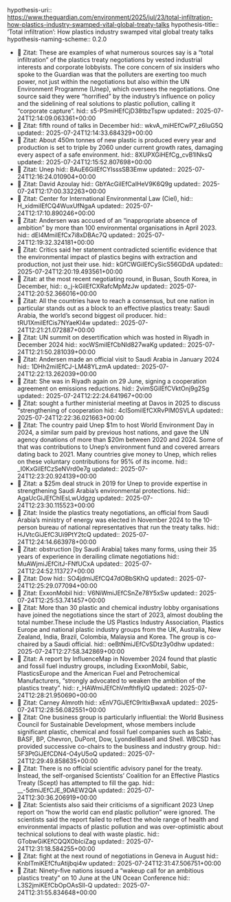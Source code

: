 hypothesis-uri:: https://www.theguardian.com/environment/2025/jul/23/total-infiltration-how-plastics-industry-swamped-vital-global-treaty-talks
hypothesis-title:: ‘Total infiltration’: How plastics industry swamped vital global treaty talks
hypothesis-naming-scheme:: 0.2.0

- 📌 Zitat: These are examples of what numerous sources say is a “total infiltration” of the plastics treaty negotiations by vested industrial interests and corporate lobbyists. The core concern of six insiders who spoke to the Guardian was that the polluters are exerting too much power, not just within the negotiations but also within the UN Environment Programme (Unep), which oversees the negotiations. One source said they were “horrified” by the industry’s influence on policy and the sidelining of real solutions to plastic pollution, calling it “corporate capture”.
  hid:: s5-PSmiHEfCjD38tbzTspw
  updated:: 2025-07-24T12:14:09.063361+00:00
- 📌 Zitat:  fifth round of talks in December
  hid:: wkvA_miHEfCwP7_z6IuG5Q
  updated:: 2025-07-24T12:14:33.684329+00:00
- 📌 Zitat: About 450m tonnes of new plastic is produced every year and production is set to triple by 2060 under current growth rates, damaging every aspect of a safe environment.
  hid:: 8XUPXGiHEfCg_cvB1lNksQ
  updated:: 2025-07-24T12:15:52.807698+00:00
- 📌 Zitat: Unep
  hid:: BAuE6GiIEfCYIsssSB3Emw
  updated:: 2025-07-24T12:16:24.010904+00:00
- 📌 Zitat: David Azoulay
  hid:: GbYAcGiIEfCaIHeV9K6Q9g
  updated:: 2025-07-24T12:17:00.332263+00:00
- 📌 Zitat: Center for International Environmental Law (Ciel),
  hid:: H_xidmiIEfCQ4WuxUfNgaA
  updated:: 2025-07-24T12:17:10.890246+00:00
- 📌 Zitat: Andersen was accused of an “inappropriate absence of ambition” by more than 100 environmental organisations in April 2023.
  hid:: dEl4MmiIEfCx7i8xDBAc7Q
  updated:: 2025-07-24T12:19:32.324181+00:00
- 📌 Zitat: Critics said her statement contradicted scientific evidence that the environmental impact of plastics begins with extraction and production, not just their use.
  hid:: kGfCWGiIEfCySicS56GDdA
  updated:: 2025-07-24T12:20:19.493561+00:00
- 📌 Zitat:  at the most recent negotiating round, in Busan, South Korea, in December,
  hid:: o_j-kGiIEfCXRafcMpMzJw
  updated:: 2025-07-24T12:20:52.366016+00:00
- 📌 Zitat: All the countries have to reach a consensus, but one nation in particular stands out as a block to an effective plastics treaty: Saudi Arabia, the world’s second biggest oil producer.
  hid:: tRU1XmiIEfCis7NYaeKI4w
  updated:: 2025-07-24T12:21:21.072887+00:00
- 📌 Zitat: UN summit on desertification which was hosted in Riyadh in December 2024
  hid:: xocWSmiIEfCbNld827waKg
  updated:: 2025-07-24T12:21:50.281039+00:00
- 📌 Zitat: Andersen made an official visit to Saudi Arabia in January 2024
  hid:: 1DHh2miIEfCJ-LM48YLzmA
  updated:: 2025-07-24T12:22:13.262039+00:00
- 📌 Zitat: She was in Riyadh again on 29 June, signing a cooperation agreement on emissions reductions.
  hid:: 2vimSGiIEfCVktOnj9g2Sg
  updated:: 2025-07-24T12:22:24.641967+00:00
- 📌 Zitat: sought a further ministerial meeting at Davos in 2025 to discuss “strengthening of cooperation
  hid:: 4cISomiIEfCXRvPIM0SVLA
  updated:: 2025-07-24T12:22:36.021663+00:00
- 📌 Zitat: The country paid Unep $1m to host World Environment Day in 2024, a similar sum paid by previous host nations, and gave the UN agency donations of more than $20m between 2020 and 2024. Some of that was contributions to Unep’s environment fund and covered arrears dating back to 2021. Many countries give money to Unep, which relies on these voluntary contributions for 95% of its income.
  hid:: _I0KxGiIEfCzSeNVrd0e7g
  updated:: 2025-07-24T12:23:20.924139+00:00
- 📌 Zitat: a $25m deal struck in 2019 for Unep to provide expertise in strengthening Saudi Arabia’s environmental protections.
  hid:: AgaUcGiJEfChIEsLwUdgzg
  updated:: 2025-07-24T12:23:30.115523+00:00
- 📌 Zitat: Inside the plastics treaty negotiations, an official from Saudi Arabia’s ministry of energy was elected in November 2024 to the 10-person bureau of national representatives that run the treaty talks.
  hid:: HJVtcGiJEfC3Ui9PtY2tcQ
  updated:: 2025-07-24T12:24:14.663978+00:00
- 📌 Zitat: obstruction [by Saudi Arabia] takes many forms, using their 35 years of experience in derailing climate negotiations
  hid:: MuAWjmiJEfCitJ-FNfUCxA
  updated:: 2025-07-24T12:24:52.113727+00:00
- 📌 Zitat: Dow
  hid:: SO4jdmiJEfCQ47dOBbSKhQ
  updated:: 2025-07-24T12:25:29.077094+00:00
- 📌 Zitat: ExxonMobil
  hid:: V6NiWmiJEfCSnZe78Y5xSw
  updated:: 2025-07-24T12:25:53.741457+00:00
- 📌 Zitat: More than 30 plastic and chemical industry lobby organisations have joined the negotiations since the start of 2023, almost doubling the total number.These include the US Plastics Industry Association, Plastics Europe and national plastic industry groups from the UK, Australia, New Zealand, India, Brazil, Colombia, Malaysia and Korea. The group is co-chaired by a Saudi official.
  hid:: oeBtNmiJEfCvSDtz3y0dhw
  updated:: 2025-07-24T12:27:58.342869+00:00
- 📌 Zitat: A report by InfluenceMap in November 2024 found that plastic and fossil fuel industry groups, including ExxonMobil, Sabic, PlasticsEurope and the American Fuel and Petrochemical Manufacturers, “strongly advocated to weaken the ambition of the plastics treaty”.
  hid:: r_HAWmiJEfChVmfthfIylQ
  updated:: 2025-07-24T12:28:21.950690+00:00
- 📌 Zitat: Carney Almroth
  hid:: xEnV7GiJEfC9rltixBwxaA
  updated:: 2025-07-24T12:28:56.082551+00:00
- 📌 Zitat: One business group is particularly influential: the World Business Council for Sustainable Development, whose members include significant plastic, chemical and fossil fuel companies such as Sabic, BASF, BP, Chevron, DuPont, Dow, LyondellBasell and Shell. WBCSD has provided successive co-chairs to the business and industry group.
  hid:: 5F3PtGiJEfCDN4-O4yU5oQ
  updated:: 2025-07-24T12:29:49.858635+00:00
- 📌 Zitat: There is no official scientific advisory panel for the treaty. Instead, the self-organised Scientists’ Coalition for an Effective Plastics Treaty (Scept) has attempted to fill the gap.
  hid:: __-5dmiJEfCJE_9DAEW2QA
  updated:: 2025-07-24T12:30:36.206919+00:00
- 📌 Zitat: Scientists also said their criticisms of a significant 2023 Unep report on “how the world can end plastic pollution” were ignored. The scientists said the report failed to reflect the whole range of health and environmental impacts of plastic pollution and was over-optimistic about technical solutions to deal with waste plastic.
  hid:: GTobwGiKEfCQQXObIciZag
  updated:: 2025-07-24T12:31:18.584255+00:00
- 📌 Zitat:  fight at the next round of negotiations in Geneva in August
  hid:: KnblTmiKEfCfuAtijbqi4w
  updated:: 2025-07-24T12:31:47.506751+00:00
- 📌 Zitat: Ninety-five nations issued a “wakeup call for an ambitious plastics treaty” on 10 June at the UN Ocean Conference
  hid:: L3S2jmiKEfCbOpOAsSll-Q
  updated:: 2025-07-24T12:31:55.834648+00:00